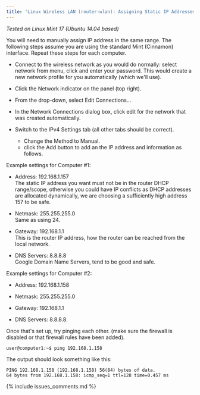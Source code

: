 ```yaml
--- 
title: 'Linux Wireless LAN (router-wlan): Assigning Static IP Addresses and Connection'
---
```


_Tested on Linux Mint 17 (Ubuntu 14.04 based)_

You will need to manually assign IP address in the same range. The following 
steps assume you are using the standard Mint (Cinnamon) interface. Repeat 
these steps for each computer.

* Connect to the wireless network as you would do normally:
    select network from menu, click and enter your password. 
    This would create a new network profile for you automatically (which we'll use). 

* Click the Network indicator on the panel (top right).

* From the drop-down, select Edit Connections...

* In the Network Connections dialog box, click edit for the network that 
    was created automatically.

* Switch to the IPv4 Settings tab (all other tabs should be correct).
    - Change the Method to Manual.
    - click the Add button to add an the IP address and information as follows.

Example settings for Computer #1:
  
* Address: 192.168.1.157   
    The static IP address you want must not be in 
    the router DHCP range/scope, otherwise you could have IP conflicts as DHCP 
    addresses are allocated dynamically, we are choosing a sufficiently high 
    address 157 to be safe.
    
* Netmask: 255.255.255.0   
    Same as using 24.

* Gateway: 192.168.1.1    
    This is the router IP address, how the router can be reached from the local 
    network.

* DNS Servers: 8.8.8.8   
    Google Domain Name Servers, tend to be good and safe.

Example settings for Computer #2:  

* Address: 192.168.1.158  

* Netmask: 255.255.255.0  

* Gateway: 192.168.1.1

* DNS Servers: 8.8.8.8.

Once that's set up, try pinging each other. 
(make sure the firewall is disabled or that firewall rules have been added).

`user@computer1:~$ ping 192.168.1.158`

The output should look something like this:

~~~
PING 192.168.1.158 (192.168.1.158) 56(84) bytes of data.
64 bytes from 192.168.1.158: icmp_seq=1 ttl=128 time=0.457 ms
~~~

{% include issues_comments.md %}
